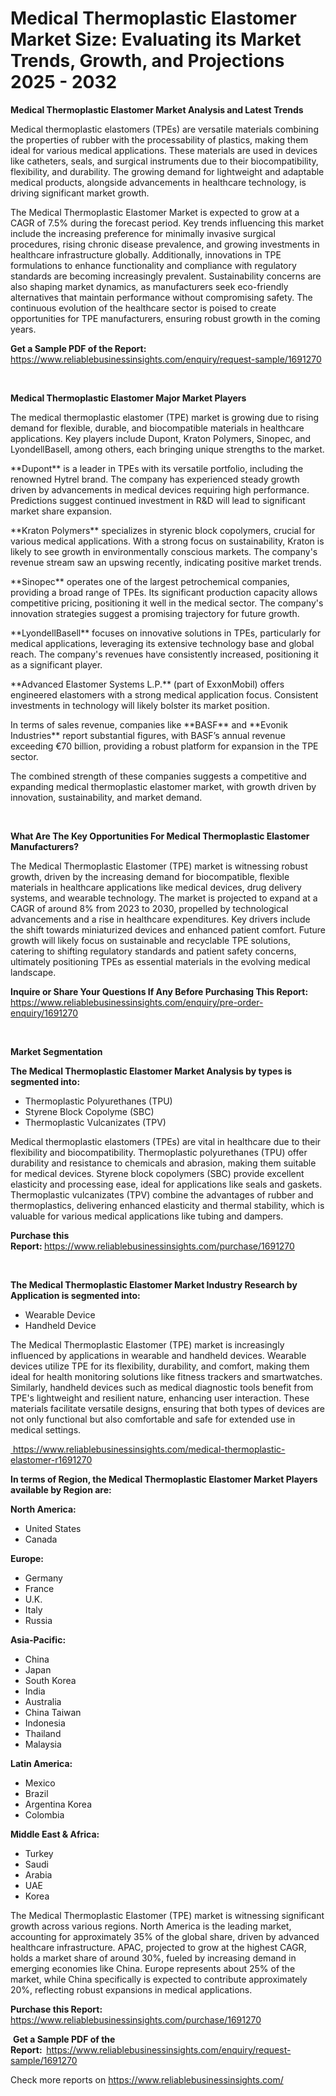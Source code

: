 <p><h1>Medical Thermoplastic Elastomer Market Size: Evaluating its Market Trends, Growth, and Projections 2025 - 2032</h1></p><p><strong>Medical Thermoplastic Elastomer Market Analysis and Latest Trends</strong></p>
<p><p>Medical thermoplastic elastomers (TPEs) are versatile materials combining the properties of rubber with the processability of plastics, making them ideal for various medical applications. These materials are used in devices like catheters, seals, and surgical instruments due to their biocompatibility, flexibility, and durability. The growing demand for lightweight and adaptable medical products, alongside advancements in healthcare technology, is driving significant market growth.</p><p>The Medical Thermoplastic Elastomer Market is expected to grow at a CAGR of 7.5% during the forecast period. Key trends influencing this market include the increasing preference for minimally invasive surgical procedures, rising chronic disease prevalence, and growing investments in healthcare infrastructure globally. Additionally, innovations in TPE formulations to enhance functionality and compliance with regulatory standards are becoming increasingly prevalent. Sustainability concerns are also shaping market dynamics, as manufacturers seek eco-friendly alternatives that maintain performance without compromising safety. The continuous evolution of the healthcare sector is poised to create opportunities for TPE manufacturers, ensuring robust growth in the coming years.</p></p>
<p><strong>Get a Sample PDF of the Report:&nbsp;</strong> <a href="https://www.reliablebusinessinsights.com/enquiry/request-sample/1691270?utm_campaign=2295&utm_medium=2&utm_source=Github&utm_content=ia&utm_term=26032025&utm_id=medical-thermoplastic-elastomer">https://www.reliablebusinessinsights.com/enquiry/request-sample/1691270</a></p>
<p>&nbsp;</p>
<p><strong>Medical Thermoplastic Elastomer Major Market Players</strong></p>
<p><p>The medical thermoplastic elastomer (TPE) market is growing due to rising demand for flexible, durable, and biocompatible materials in healthcare applications. Key players include Dupont, Kraton Polymers, Sinopec, and LyondellBasell, among others, each bringing unique strengths to the market.</p><p>**Dupont** is a leader in TPEs with its versatile portfolio, including the renowned Hytrel brand. The company has experienced steady growth driven by advancements in medical devices requiring high performance. Predictions suggest continued investment in R&D will lead to significant market share expansion.</p><p>**Kraton Polymers** specializes in styrenic block copolymers, crucial for various medical applications. With a strong focus on sustainability, Kraton is likely to see growth in environmentally conscious markets. The company's revenue stream saw an upswing recently, indicating positive market trends.</p><p>**Sinopec** operates one of the largest petrochemical companies, providing a broad range of TPEs. Its significant production capacity allows competitive pricing, positioning it well in the medical sector. The company's innovation strategies suggest a promising trajectory for future growth.</p><p>**LyondellBasell** focuses on innovative solutions in TPEs, particularly for medical applications, leveraging its extensive technology base and global reach. The company's revenues have consistently increased, positioning it as a significant player.</p><p>**Advanced Elastomer Systems L.P.** (part of ExxonMobil) offers engineered elastomers with a strong medical application focus. Consistent investments in technology will likely bolster its market position.</p><p>In terms of sales revenue, companies like **BASF** and **Evonik Industries** report substantial figures, with BASF’s annual revenue exceeding €70 billion, providing a robust platform for expansion in the TPE sector.</p><p>The combined strength of these companies suggests a competitive and expanding medical thermoplastic elastomer market, with growth driven by innovation, sustainability, and market demand.</p></p>
<p>&nbsp;</p>
<p><strong>What Are The Key Opportunities For Medical Thermoplastic Elastomer Manufacturers?</strong></p>
<p><p>The Medical Thermoplastic Elastomer (TPE) market is witnessing robust growth, driven by the increasing demand for biocompatible, flexible materials in healthcare applications like medical devices, drug delivery systems, and wearable technology. The market is projected to expand at a CAGR of around 8% from 2023 to 2030, propelled by technological advancements and a rise in healthcare expenditures. Key drivers include the shift towards miniaturized devices and enhanced patient comfort. Future growth will likely focus on sustainable and recyclable TPE solutions, catering to shifting regulatory standards and patient safety concerns, ultimately positioning TPEs as essential materials in the evolving medical landscape.</p></p>
<p><strong>Inquire or Share Your Questions If Any Before Purchasing This Report:</strong> <a href="https://www.reliablebusinessinsights.com/enquiry/pre-order-enquiry/1691270?utm_campaign=2295&utm_medium=2&utm_source=Github&utm_content=ia&utm_term=26032025&utm_id=medical-thermoplastic-elastomer">https://www.reliablebusinessinsights.com/enquiry/pre-order-enquiry/1691270</a></p>
<p>&nbsp;</p>
<p><strong>Market Segmentation</strong></p>
<p><strong>The Medical Thermoplastic Elastomer Market Analysis by types is segmented into:</strong></p>
<p><ul><li>Thermoplastic Polyurethanes (TPU)</li><li>Styrene Block Copolyme (SBC)</li><li>Thermoplastic Vulcanizates (TPV)</li></ul></p>
<p><p>Medical thermoplastic elastomers (TPEs) are vital in healthcare due to their flexibility and biocompatibility. Thermoplastic polyurethanes (TPU) offer durability and resistance to chemicals and abrasion, making them suitable for medical devices. Styrene block copolymers (SBC) provide excellent elasticity and processing ease, ideal for applications like seals and gaskets. Thermoplastic vulcanizates (TPV) combine the advantages of rubber and thermoplastics, delivering enhanced elasticity and thermal stability, which is valuable for various medical applications like tubing and dampers.</p></p>
<p><strong>Purchase this Report:&nbsp;</strong><a href="https://www.reliablebusinessinsights.com/purchase/1691270?utm_campaign=2295&utm_medium=2&utm_source=Github&utm_content=ia&utm_term=26032025&utm_id=medical-thermoplastic-elastomer">https://www.reliablebusinessinsights.com/purchase/1691270</a></p>
<p>&nbsp;</p>
<p><strong>The Medical Thermoplastic Elastomer Market Industry Research by Application is segmented into:</strong></p>
<p><ul><li>Wearable Device</li><li>Handheld Device</li></ul></p>
<p><p>The Medical Thermoplastic Elastomer (TPE) market is increasingly influenced by applications in wearable and handheld devices. Wearable devices utilize TPE for its flexibility, durability, and comfort, making them ideal for health monitoring solutions like fitness trackers and smartwatches. Similarly, handheld devices such as medical diagnostic tools benefit from TPE's lightweight and resilient nature, enhancing user interaction. These materials facilitate versatile designs, ensuring that both types of devices are not only functional but also comfortable and safe for extended use in medical settings.</p></p>
<p><a href="https://www.reliablebusinessinsights.com/medical-thermoplastic-elastomer-r1691270?utm_campaign=2295&utm_medium=2&utm_source=Github&utm_content=ia&utm_term=26032025&utm_id=medical-thermoplastic-elastomer">&nbsp;https://www.reliablebusinessinsights.com/medical-thermoplastic-elastomer-r1691270</a></p>
<p><strong>In terms of Region, the Medical Thermoplastic Elastomer Market Players available by Region are:</strong></p>
<p>
    <p> <strong> North America: </strong>
        <ul>
            <li>United States</li>
            <li>Canada</li>
        </ul>
        </p> 
    <p> <strong> Europe: </strong>
        <ul>
            <li>Germany</li>
            <li>France</li>
            <li>U.K.</li>
            <li>Italy</li>
            <li>Russia</li>
        </ul>
        </p> 
    <p> <strong> Asia-Pacific: </strong>
        <ul>
            <li>China</li>
            <li>Japan</li>
            <li>South Korea</li>
            <li>India</li>
            <li>Australia</li>
            <li>China Taiwan</li>
            <li>Indonesia</li>
            <li>Thailand</li>
            <li>Malaysia</li>
        </ul>
        </p> 
    <p> <strong> Latin America: </strong>
        <ul>
            <li>Mexico</li>
            <li>Brazil</li>
            <li>Argentina Korea</li>
            <li>Colombia</li>
        </ul>
        </p> 
    <p> <strong> Middle East & Africa: </strong>
        <ul>
            <li>Turkey</li>
            <li>Saudi</li>
            <li>Arabia</li>
            <li>UAE</li>
            <li>Korea</li>
        </ul>
    </p>
    </p>
<p><p>The Medical Thermoplastic Elastomer (TPE) market is witnessing significant growth across various regions. North America is the leading market, accounting for approximately 35% of the global share, driven by advanced healthcare infrastructure. APAC, projected to grow at the highest CAGR, holds a market share of around 30%, fueled by increasing demand in emerging economies like China. Europe represents about 25% of the market, while China specifically is expected to contribute approximately 20%, reflecting robust expansions in medical applications.</p></p>
<p><strong>Purchase this Report: </strong><a href="https://www.reliablebusinessinsights.com/purchase/1691270?utm_campaign=2295&utm_medium=2&utm_source=Github&utm_content=ia&utm_term=26032025&utm_id=medical-thermoplastic-elastomer">https://www.reliablebusinessinsights.com/purchase/1691270</a></p>
<p>&nbsp;<strong>Get a Sample PDF of the Report:&nbsp;&nbsp;</strong><a href="https://www.reliablebusinessinsights.com/enquiry/request-sample/1691270?utm_campaign=2295&utm_medium=2&utm_source=Github&utm_content=ia&utm_term=26032025&utm_id=medical-thermoplastic-elastomer">https://www.reliablebusinessinsights.com/enquiry/request-sample/1691270</a></p>
<p><strong></strong></p>
<p>Check more reports on <a href="https://www.reliablebusinessinsights.com/?utm_campaign=2295&utm_medium=2&utm_source=Github&utm_content=ia&utm_term=26032025&utm_id=medical-thermoplastic-elastomer">https://www.reliablebusinessinsights.com/</a></p>